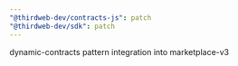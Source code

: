 ```yaml
---
"@thirdweb-dev/contracts-js": patch
"@thirdweb-dev/sdk": patch
---
```


dynamic-contracts pattern integration into marketplace-v3
